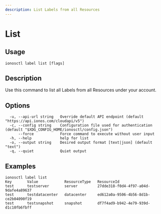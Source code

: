 ```yaml
---
description: List Labels from all Resources
---
```


# List

## Usage

```text
ionosctl label list [flags]
```

## Description

Use this command to list all Labels from all Resources under your account.

## Options

```text
  -u, --api-url string   Override default API endpoint (default "https://api.ionos.com/cloudapi/v5")
  -c, --config string    Configuration file used for authentication (default "$XDG_CONFIG_HOME/ionosctl/config.json")
      --force            Force command to execute without user input
  -h, --help             help for list
  -o, --output string    Desired output format [text|json] (default "text")
  -q, --quiet            Quiet output
```

## Examples

```text
ionosctl label list 
Key       Value            ResourceType   ResourceId
test      testserver       server         27dde318-f0d4-4f97-a04d-9dafe4a89637
test      testdatacenter   datacenter     ed612a0a-9506-4b56-8d1b-ce2b04090f19
test      testsnapshot     snapshot       df7f4ad9-b942-4e79-939d-d1c10fb6fbff
```

